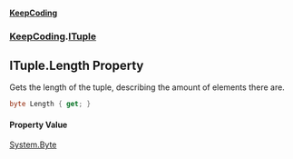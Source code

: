 #### [KeepCoding](index.md 'index')
### [KeepCoding](KeepCoding.md 'KeepCoding').[ITuple](KeepCoding_ITuple.md 'KeepCoding.ITuple')
## ITuple.Length Property
Gets the length of the tuple, describing the amount of elements there are.  
```csharp
byte Length { get; }
```
#### Property Value
[System.Byte](https://docs.microsoft.com/en-us/dotnet/api/System.Byte 'System.Byte')
